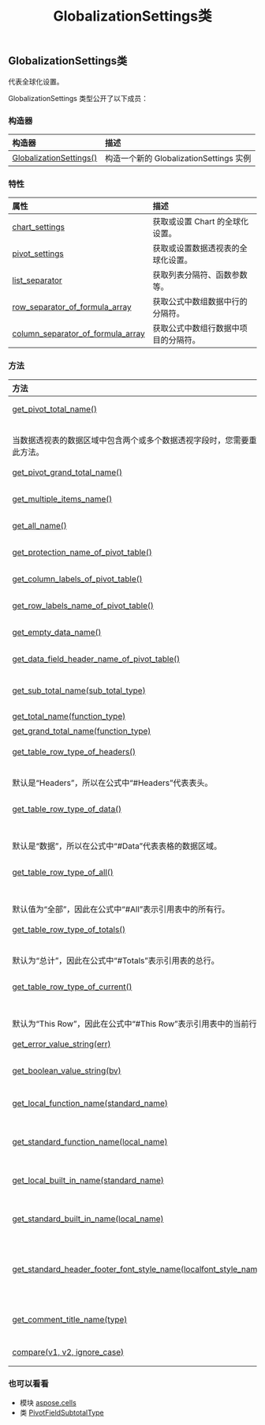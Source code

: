 ﻿---
title: GlobalizationSettings类
second_title: Aspose.Cells for Python via .NET API 参考资料
description:
type: docs
weight: 730
url: /zh/python-net/aspose.cells/globalizationsettings/
is_root: false
---
##  GlobalizationSettings类
代表全球化设置。



GlobalizationSettings 类型公开了以下成员：

### 构造器
|构造器|描述|
| :- | :- |
| [GlobalizationSettings()](/cells/zh/python-net/aspose.cells/globalizationsettings/__init__/#) |构造一个新的 GlobalizationSettings 实例|


### 特性
|属性|描述|
| :- | :- |
| [chart_settings](/cells/zh/python-net/aspose.cells/globalizationsettings/chart_settings) |获取或设置 Chart 的全球化设置。|
| [pivot_settings](/cells/zh/python-net/aspose.cells/globalizationsettings/pivot_settings) |获取或设置数据透视表的全球化设置。|
| [list_separator](/cells/zh/python-net/aspose.cells/globalizationsettings/list_separator) |获取列表分隔符、函数参数等。|
| [row_separator_of_formula_array](/cells/zh/python-net/aspose.cells/globalizationsettings/row_separator_of_formula_array) |获取公式中数组数据中行的分隔符。|
| [column_separator_of_formula_array](/cells/zh/python-net/aspose.cells/globalizationsettings/column_separator_of_formula_array) |获取公式中数组行数据中项目的分隔符。|


### 方法
|方法|描述|
| :- | :- |
| [get_pivot_total_name()](/cells/zh/python-net/aspose.cells/globalizationsettings/get_pivot_total_name/#) |获取数据透视表中“总计”标签的名称。<br/>当数据透视表的数据区域中包含两个或多个数据透视字段时，您需要重写此方法。|
| [get_pivot_grand_total_name()](/cells/zh/python-net/aspose.cells/globalizationsettings/get_pivot_grand_total_name/#) |获取数据透视表中“总计”标签的名称。|
| [get_multiple_items_name()](/cells/zh/python-net/aspose.cells/globalizationsettings/get_multiple_items_name/#) |获取数据透视表中“（多项）”标签的名称。|
| [get_all_name()](/cells/zh/python-net/aspose.cells/globalizationsettings/get_all_name/#) |获取数据透视表中“（全部）”标签的名称。|
| [get_protection_name_of_pivot_table()](/cells/zh/python-net/aspose.cells/globalizationsettings/get_protection_name_of_pivot_table/#) |获取数据透视表中的保护名称。|
| [get_column_labels_of_pivot_table()](/cells/zh/python-net/aspose.cells/globalizationsettings/get_column_labels_of_pivot_table/#) |获取数据透视表中“列标签”标签的名称。|
| [get_row_labels_name_of_pivot_table()](/cells/zh/python-net/aspose.cells/globalizationsettings/get_row_labels_name_of_pivot_table/#) |获取数据透视表中“Row Labels”标签的名称。|
| [get_empty_data_name()](/cells/zh/python-net/aspose.cells/globalizationsettings/get_empty_data_name/#) |获取数据透视表中“（空白）”标签的名称。|
| [get_data_field_header_name_of_pivot_table()](/cells/zh/python-net/aspose.cells/globalizationsettings/get_data_field_header_name_of_pivot_table/#) |获取数据透视表中值区域字段标题的名称。|
| [get_sub_total_name(sub_total_type)](/cells/zh/python-net/aspose.cells/globalizationsettings/get_sub_total_name/#aspose.cells.pivot.PivotFieldSubtotalType) |获取数据透视表中 [PivotFieldSubtotalType](/cells/zh/python-net/aspose.cells.pivot/pivotfieldsubtotaltype) 类型的名称。|
| [get_total_name(function_type)](/cells/zh/python-net/aspose.cells/globalizationsettings/get_total_name/#ConsolidationFunction) |获取函数的总名称。|
| [get_grand_total_name(function_type)](/cells/zh/python-net/aspose.cells/globalizationsettings/get_grand_total_name/#ConsolidationFunction) |获取函数的总计名称。|
| [get_table_row_type_of_headers()](/cells/zh/python-net/aspose.cells/globalizationsettings/get_table_row_type_of_headers/#) |获取由表头组成的表行的类型名称。<br/>默认是“Headers”，所以在公式中“#Headers”代表表头。|
| [get_table_row_type_of_data()](/cells/zh/python-net/aspose.cells/globalizationsettings/get_table_row_type_of_data/#) |获取由引用表的数据区域组成的表行的类型名称。<br/>默认是“数据”，所以在公式中“#Data”代表表格的数据区域。|
| [get_table_row_type_of_all()](/cells/zh/python-net/aspose.cells/globalizationsettings/get_table_row_type_of_all/#) |获取由引用表中的所有行组成的表行的类型名称。<br/>默认值为“全部”，因此在公式中“#All”表示引用表中的所有行。|
| [get_table_row_type_of_totals()](/cells/zh/python-net/aspose.cells/globalizationsettings/get_table_row_type_of_totals/#) |获取由引用表的总行组成的表行的类型名称。<br/>默认为“总计”，因此在公式中“#Totals”表示引用表的总行。|
| [get_table_row_type_of_current()](/cells/zh/python-net/aspose.cells/globalizationsettings/get_table_row_type_of_current/#) |获取由引用表中的当前行组成的表行的类型名称。<br/>默认为“This Row”，因此在公式中“#This Row”表示引用表中的当前行。|
| [get_error_value_string(err)](/cells/zh/python-net/aspose.cells/globalizationsettings/get_error_value_string/#str) |获取单元格错误值的显示字符串值|
| [get_boolean_value_string(bv)](/cells/zh/python-net/aspose.cells/globalizationsettings/get_boolean_value_string/#bool) |获取单元格布尔值的显示字符串值|
| [get_local_function_name(standard_name)](/cells/zh/python-net/aspose.cells/globalizationsettings/get_local_function_name/#str) |根据给定的标准函数名称获取依赖于语言环境的函数名称。|
| [get_standard_function_name(local_name)](/cells/zh/python-net/aspose.cells/globalizationsettings/get_standard_function_name/#str) |根据给定的语言环境相关函数名称获取标准函数名称。|
| [get_local_built_in_name(standard_name)](/cells/zh/python-net/aspose.cells/globalizationsettings/get_local_built_in_name/#str) |根据给定的标准文本获取内置名称的区域设置相关文本。|
| [get_standard_built_in_name(local_name)](/cells/zh/python-net/aspose.cells/globalizationsettings/get_standard_built_in_name/#str) |根据给定的语言环境相关文本获取内置名称的标准文本。|
| [get_standard_header_footer_font_style_name(localfont_style_name)](/cells/zh/python-net/aspose.cells/globalizationsettings/get_standard_header_footer_font_style_name/#str) |根据给定的语言环境字体样式名称获取页眉/页脚的标准英文字体样式名称（常规、粗体、斜体）。|
| [get_comment_title_name(type)](/cells/zh/python-net/aspose.cells/globalizationsettings/get_comment_title_name/#aspose.cells.rendering.CommentTitleType) |根据评论标题类型获取依赖于语言环境的评论标题名称。|
| [compare(v1, v2, ignore_case)](/cells/zh/python-net/aspose.cells/globalizationsettings/compare/#str-str-bool) |根据一定的排序规则比较两个字符串值。|



### 也可以看看
* 模块 [aspose.cells](..)
* 类 [PivotFieldSubtotalType](/cells/zh/python-net/aspose.cells.pivot/pivotfieldsubtotaltype)
